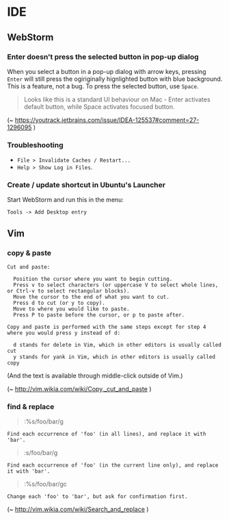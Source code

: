 # IDE

## WebStorm

### Enter doesn't press the selected button in pop-up dialog

When you select a button in a pop-up dialog with arrow keys, pressing `Enter` will still press the ogiriginally hignlighted button with blue background. This is a feature, not a bug. To press the selected button, use `Space`. 

> Looks like this is a standard UI behaviour on Mac - Enter activates default button, while Space activates focused button.

(~ https://youtrack.jetbrains.com/issue/IDEA-125537#comment=27-1296095 )

### Troubleshooting
 
 * `File > Invalidate Caches / Restart...` 
 * `Help > Show Log in Files`. 

### Create / update shortcut in Ubuntu's Launcher

Start WebStorm and run this in the menu:

    Tools -> Add Desktop entry

## Vim

### copy & paste

    Cut and paste:
    
      Position the cursor where you want to begin cutting.
      Press v to select characters (or uppercase V to select whole lines, or Ctrl-v to select rectangular blocks).
      Move the cursor to the end of what you want to cut.
      Press d to cut (or y to copy).
      Move to where you would like to paste.
      Press P to paste before the cursor, or p to paste after. 
    
    Copy and paste is performed with the same steps except for step 4 where you would press y instead of d:
    
      d stands for delete in Vim, which in other editors is usually called cut
      y stands for yank in Vim, which in other editors is usually called copy 
      
(And the text is available through middle-click outside of Vim.)

(~ http://vim.wikia.com/wiki/Copy,_cut_and_paste )

### find & replace

> :%s/foo/bar/g

    Find each occurrence of 'foo' (in all lines), and replace it with 'bar'. 

> :s/foo/bar/g

    Find each occurrence of 'foo' (in the current line only), and replace it with 'bar'. 

> :%s/foo/bar/gc

    Change each 'foo' to 'bar', but ask for confirmation first. 

(~ http://vim.wikia.com/wiki/Search_and_replace )
